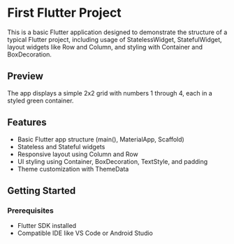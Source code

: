 # First Flutter Project
This is a basic Flutter application designed to demonstrate the structure of a typical Flutter project, including usage of StatelessWidget, StatefulWidget, layout widgets like Row and Column, and styling with Container and BoxDecoration.<br>

## Preview
The app displays a simple 2x2 grid with numbers 1 through 4, each in a styled green container.

## Features
- Basic Flutter app structure (main(), MaterialApp, Scaffold)
- Stateless and Stateful widgets
- Responsive layout using Column and Row
- UI styling using Container, BoxDecoration, TextStyle, and padding
- Theme customization with ThemeData

## Getting Started
### Prerequisites
- Flutter SDK installed
- Compatible IDE like VS Code or Android Studio